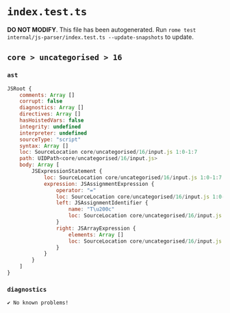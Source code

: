 # `index.test.ts`

**DO NOT MODIFY**. This file has been autogenerated. Run `rome test internal/js-parser/index.test.ts --update-snapshots` to update.

## `core > uncategorised > 16`

### `ast`

```javascript
JSRoot {
	comments: Array []
	corrupt: false
	diagnostics: Array []
	directives: Array []
	hasHoistedVars: false
	integrity: undefined
	interpreter: undefined
	sourceType: "script"
	syntax: Array []
	loc: SourceLocation core/uncategorised/16/input.js 1:0-1:7
	path: UIDPath<core/uncategorised/16/input.js>
	body: Array [
		JSExpressionStatement {
			loc: SourceLocation core/uncategorised/16/input.js 1:0-1:7
			expression: JSAssignmentExpression {
				operator: "="
				loc: SourceLocation core/uncategorised/16/input.js 1:0-1:7
				left: JSAssignmentIdentifier {
					name: "T\u200c"
					loc: SourceLocation core/uncategorised/16/input.js 1:0-1:2 (T\u200c)
				}
				right: JSArrayExpression {
					elements: Array []
					loc: SourceLocation core/uncategorised/16/input.js 1:5-1:7
				}
			}
		}
	]
}
```

### `diagnostics`

```
✔ No known problems!

```
